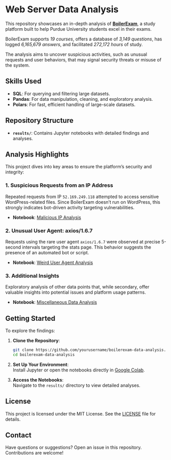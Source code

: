 # Web Server Data Analysis

This repository showcases an in-depth analysis of [**BoilerExam**](https://www.boilerexams.com), a study platform built to help Purdue University students excel in their exams.

BoilerExam supports _19 courses_, offers a database of _3,149 questions_, has logged _6,165,679 answers_, and facilitated _272,172 hours_ of study.

The analysis aims to uncover suspicious activities, such as unusual requests and user behaviors, that may signal security threats or misuse of the system.

## Skills Used
- **SQL**: For querying and filtering large datasets.
- **Pandas**: For data manipulation, cleaning, and exploratory analysis.
- **Polars**: For fast, efficient handling of large-scale datasets.

## Repository Structure

- **`results/`**: Contains Jupyter notebooks with detailed findings and analyses.

## Analysis Highlights

This project dives into key areas to ensure the platform’s security and integrity:

### 1. Suspicious Requests from an IP Address
Repeated requests from IP `52.169.249.118` attempted to access sensitive WordPress-related files. Since BoilerExam doesn’t run on WordPress, this strongly indicates bot-driven activity targeting vulnerabilities.

- **Notebook**: [Malicious IP Analysis](results/malicious_ip.ipynb)

### 2. Unusual User Agent: axios/1.6.7
Requests using the rare user agent `axios/1.6.7` were observed at precise 5-second intervals targeting the stats page. This behavior suggests the presence of an automated bot or script.

- **Notebook**: [Weird User Agent Analysis](results/weird_user_agent.ipynb)

### 3. Additional Insights
Exploratory analysis of other data points that, while secondary, offer valuable insights into potential issues and platform usage patterns.

- **Notebook**: [Miscellaneous Data Analysis](results/misc.ipynb)

## Getting Started

To explore the findings:

1. **Clone the Repository**:
   ```bash
   git clone https://github.com/yourusername/boilerexam-data-analysis.git
   cd boilerexam-data-analysis
   ```

2. **Set Up Your Environment**:  
   Install Jupyter or open the notebooks directly in [Google Colab](https://colab.research.google.com/).

3. **Access the Notebooks**:  
   Navigate to the `results/` directory to view detailed analyses.

## License

This project is licensed under the MIT License. See the [LICENSE](LICENSE.md) file for details.

## Contact

Have questions or suggestions? Open an issue in this repository. Contributions are welcome!
